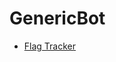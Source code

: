 # GenericBot

 - [Flag Tracker](https://github.com/SOBotics/Userscripts/blob/master/GenericBot/flagtracker.user.js)
